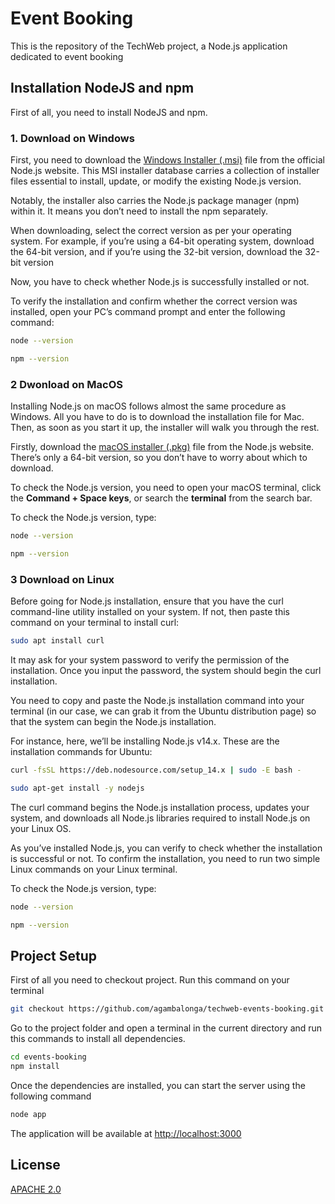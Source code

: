 # Event Booking
This is the repository of the TechWeb project, a Node.js application dedicated to event booking

## Installation NodeJS and npm

First of all, you need to install NodeJS and npm.

### 1. Download on Windows
First, you need to download the [Windows Installer (.msi)](https://nodejs.org/en/download) file from the official Node.js website. This MSI installer database carries a collection of installer files essential to install, update, or modify the existing Node.js version.

Notably, the installer also carries the Node.js package manager (npm) within it. It means you don’t need to install the npm separately.

When downloading, select the correct version as per your operating system. For example, if you’re using a 64-bit operating system, download the 64-bit version, and if you’re using the 32-bit version, download the 32-bit version

Now, you have to check whether Node.js is successfully installed or not.

To verify the installation and confirm whether the correct version was installed, open your PC’s command prompt and enter the following command:

```bash
node --version
```
```bash
npm --version
```

### 2 Dwonload on MacOS
Installing Node.js on macOS follows almost the same procedure as Windows. All you have to do is to download the installation file for Mac. Then, as soon as you start it up, the installer will walk you through the rest.

Firstly, download the [macOS installer (.pkg)](https://nodejs.org/en/download) file from the Node.js website. There’s only a 64-bit version, so you don’t have to worry about which to download.

To check the Node.js version, you need to open your macOS terminal, click the **Command + Space keys**, or search the **terminal** from the search bar.

To check the Node.js version, type:

```bash
node --version
```
```bash
npm --version
```

### 3 Download on Linux
Before going for Node.js installation, ensure that you have the curl command-line utility installed on your system. If not, then paste this command on your terminal to install curl:

```bash
sudo apt install curl
```
It may ask for your system password to verify the permission of the installation. Once you input the password, the system should begin the curl installation.

You need to copy and paste the Node.js installation command into your terminal (in our case, we can grab it from the Ubuntu distribution page) so that the system can begin the Node.js installation.

For instance, here, we’ll be installing Node.js v14.x. These are the installation commands for Ubuntu:

```bash
curl -fsSL https://deb.nodesource.com/setup_14.x | sudo -E bash -
```

```bash
sudo apt-get install -y nodejs
```

The curl command begins the Node.js installation process, updates your system, and downloads all Node.js libraries required to install Node.js on your Linux OS.

As you’ve installed Node.js, you can verify to check whether the installation is successful or not. To confirm the installation, you need to run two simple Linux commands on your Linux terminal.

To check the Node.js version, type:

```bash
node --version
```
```bash
npm --version
```

## Project Setup
First of all you need to checkout project. Run this command on your terminal

```bash
git checkout https://github.com/agambalonga/techweb-events-booking.git
```

Go to the project folder and open a terminal in the current directory and run this commands to install all dependencies.

```bash
cd events-booking
npm install
```

Once the dependencies are installed, you can start the server using the following command

```bash
node app
```

The application will be available at [http://localhost:3000](https://localhost:3000)



## License

[APACHE 2.0](doc:LICENSE)
